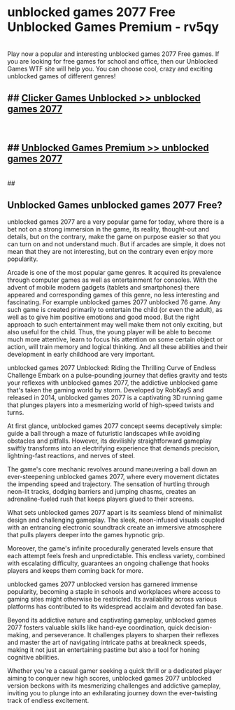 # unblocked games 2077 Free Unblocked Games Premium - rv5qy <br>
<br>
Play now a popular and interesting unblocked games 2077 Free games. If you are looking for free games for school and office, then our Unblocked Games WTF site will help you. You can choose cool, crazy and exciting unblocked games of different genres!


## ##  [Clicker Games Unblocked >> unblocked games 2077](http://freeplayer.one?title=unblocked_games_2077&ref=M1)
  <br>

##  ## [Unblocked Games Premium >> unblocked games 2077](http://freeplayer.one?title=unblocked_games_2077&ref=M1)
  <br>
  ##



## Unblocked Games unblocked games 2077 Free?

unblocked games 2077 are a very popular game for today, where there is a bet not on a strong immersion in the game, its reality, thought-out and details, but on the contrary, make the game on purpose easier so that you can turn on and not understand much. But if arcades are simple, it does not mean that they are not interesting, but on the contrary even enjoy more popularity.

Arcade is one of the most popular game genres. It acquired its prevalence through computer games as well as entertainment for consoles. With the advent of mobile modern gadgets (tablets and smartphones) there appeared and corresponding games of this genre, no less interesting and fascinating. For example unblocked games 2077 unblocked 76 game. Any such game is created primarily to entertain the child (or even the adult), as well as to give him positive emotions and good mood. But the right approach to such entertainment may well make them not only exciting, but also useful for the child. Thus, the young player will be able to become much more attentive, learn to focus his attention on some certain object or action, will train memory and logical thinking. And all these abilities and their development in early childhood are very important.

unblocked games 2077 Unblocked: Riding the Thrilling Curve of Endless Challenge
Embark on a pulse-pounding journey that defies gravity and tests your reflexes with unblocked games 2077, the addictive unblocked game that's taken the gaming world by storm. Developed by RobKayS and released in 2014, unblocked games 2077 is a captivating 3D running game that plunges players into a mesmerizing world of high-speed twists and turns.

At first glance, unblocked games 2077 concept seems deceptively simple: guide a ball through a maze of futuristic landscapes while avoiding obstacles and pitfalls. However, its devilishly straightforward gameplay swiftly transforms into an electrifying experience that demands precision, lightning-fast reactions, and nerves of steel.

The game's core mechanic revolves around maneuvering a ball down an ever-steepening unblocked games 2077, where every movement dictates the impending speed and trajectory. The sensation of hurtling through neon-lit tracks, dodging barriers and jumping chasms, creates an adrenaline-fueled rush that keeps players glued to their screens.

What sets unblocked games 2077 apart is its seamless blend of minimalist design and challenging gameplay. The sleek, neon-infused visuals coupled with an entrancing electronic soundtrack create an immersive atmosphere that pulls players deeper into the games hypnotic grip.

Moreover, the game's infinite procedurally generated levels ensure that each attempt feels fresh and unpredictable. This endless variety, combined with escalating difficulty, guarantees an ongoing challenge that hooks players and keeps them coming back for more.

unblocked games 2077 unblocked version has garnered immense popularity, becoming a staple in schools and workplaces where access to gaming sites might otherwise be restricted. Its availability across various platforms has contributed to its widespread acclaim and devoted fan base.

Beyond its addictive nature and captivating gameplay, unblocked games 2077 fosters valuable skills like hand-eye coordination, quick decision-making, and perseverance. It challenges players to sharpen their reflexes and master the art of navigating intricate paths at breakneck speeds, making it not just an entertaining pastime but also a tool for honing cognitive abilities.

Whether you're a casual gamer seeking a quick thrill or a dedicated player aiming to conquer new high scores, unblocked games 2077 unblocked version beckons with its mesmerizing challenges and addictive gameplay, inviting you to plunge into an exhilarating journey down the ever-twisting track of endless excitement.